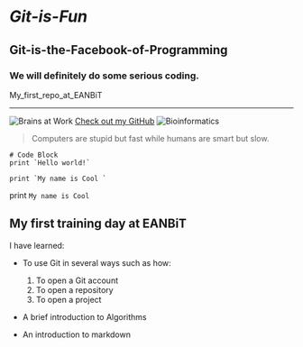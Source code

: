 # _**Git-is-Fun**_
## Git-is-the-Facebook-of-Programming
### We will definitely do some serious coding. 
My_first_repo_at_EANBiT
***

![Brains at Work](https://pbs.twimg.com/media/DkJvXyBXcAAT_7d.jpg 'Angela in the Building!')
[Check out my GitHub](https://github.com/AngelaMuraya)
![Bioinformatics](https://ideal.kemri-wellcome.org/wp-content/uploads/2018/03/how-is-bioinformatics-transforming-biology.jpg)



> Computers are stupid but fast while humans are smart but slow.
```
# Code Block
print `Hello world!`

print `My name is Cool `
```
print `My name is Cool`

## My first training day at EANBiT

I have learned:
- To use Git in several ways such as how:
  1. To open a Git account
  2. To open a repository
  3. To open a project

- A brief introduction to Algorithms
- An introduction to markdown 


